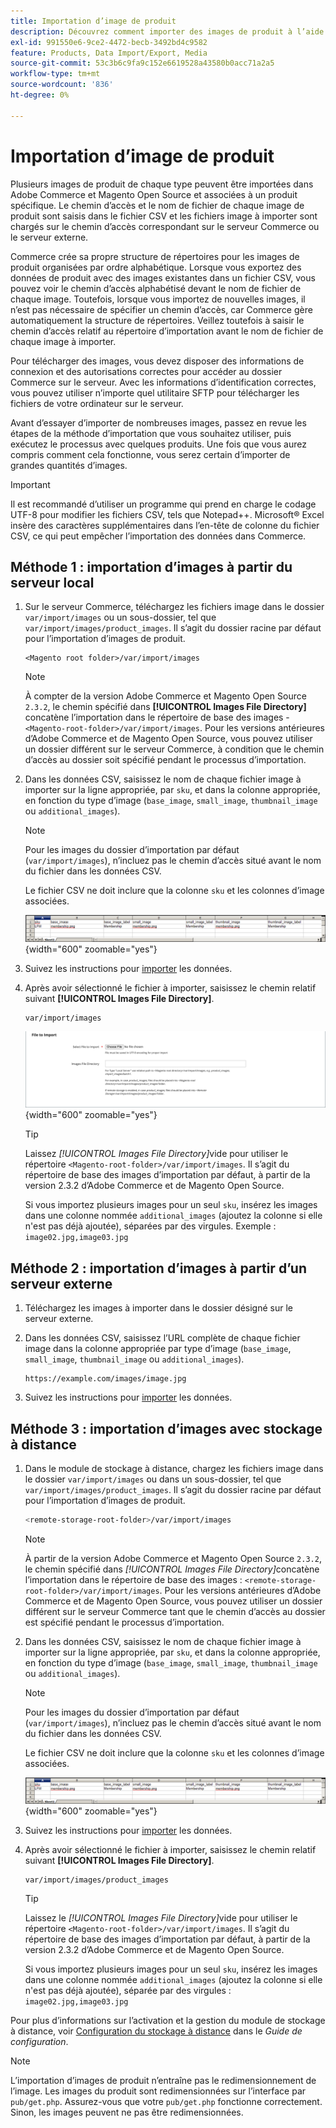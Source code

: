 ```yaml
---
title: Importation d’image de produit
description: Découvrez comment importer des images de produit à l’aide du chemin et du nom de fichier de chaque image.
exl-id: 991550e6-9ce2-4472-becb-3492bd4c9582
feature: Products, Data Import/Export, Media
source-git-commit: 53c3b6c9fa9c152e6619528a43580b0acc71a2a5
workflow-type: tm+mt
source-wordcount: '836'
ht-degree: 0%

---
```


# Importation d’image de produit

Plusieurs images de produit de chaque type peuvent être importées dans Adobe Commerce et Magento Open Source et associées à un produit spécifique. Le chemin d’accès et le nom de fichier de chaque image de produit sont saisis dans le fichier CSV et les fichiers image à importer sont chargés sur le chemin d’accès correspondant sur le serveur Commerce ou le serveur externe.

Commerce crée sa propre structure de répertoires pour les images de produit organisées par ordre alphabétique. Lorsque vous exportez des données de produit avec des images existantes dans un fichier CSV, vous pouvez voir le chemin d’accès alphabétisé devant le nom de fichier de chaque image. Toutefois, lorsque vous importez de nouvelles images, il n’est pas nécessaire de spécifier un chemin d’accès, car Commerce gère automatiquement la structure de répertoires. Veillez toutefois à saisir le chemin d’accès relatif au répertoire d’importation avant le nom de fichier de chaque image à importer.

Pour télécharger des images, vous devez disposer des informations de connexion et des autorisations correctes pour accéder au dossier Commerce sur le serveur. Avec les informations d’identification correctes, vous pouvez utiliser n’importe quel utilitaire SFTP pour télécharger les fichiers de votre ordinateur sur le serveur.

Avant d’essayer d’importer de nombreuses images, passez en revue les étapes de la méthode d’importation que vous souhaitez utiliser, puis exécutez le processus avec quelques produits. Une fois que vous aurez compris comment cela fonctionne, vous serez certain d’importer de grandes quantités d’images.

>[!IMPORTANT]
>
>Il est recommandé d’utiliser un programme qui prend en charge le codage UTF-8 pour modifier les fichiers CSV, tels que Notepad++. Microsoft® Excel insère des caractères supplémentaires dans l’en-tête de colonne du fichier CSV, ce qui peut empêcher l’importation des données dans Commerce.

## Méthode 1 : importation d’images à partir du serveur local

1. Sur le serveur Commerce, téléchargez les fichiers image dans le dossier `var/import/images` ou un sous-dossier, tel que `var/import/images/product_images`. Il s’agit du dossier racine par défaut pour l’importation d’images de produit.

   ```
   <Magento root folder>/var/import/images
   ```

   >[!NOTE]
   >
   >À compter de la version Adobe Commerce et Magento Open Source `2.3.2`, le chemin spécifié dans **[!UICONTROL Images File Directory]** concatène l’importation dans le répertoire de base des images - `<Magento-root-folder>/var/import/images`. Pour les versions antérieures d’Adobe Commerce et de Magento Open Source, vous pouvez utiliser un dossier différent sur le serveur Commerce, à condition que le chemin d’accès au dossier soit spécifié pendant le processus d’importation.

1. Dans les données CSV, saisissez le nom de chaque fichier image à importer sur la ligne appropriée, par `sku`, et dans la colonne appropriée, en fonction du type d’image (`base_image`, `small_image`, `thumbnail_image` ou `additional_images`).

   >[!NOTE]
   >
   >Pour les images du dossier d’importation par défaut (`var/import/images`), n’incluez pas le chemin d’accès situé avant le nom du fichier dans les données CSV.

   Le fichier CSV ne doit inclure que la colonne `sku` et les colonnes d’image associées.

   ![Exemple - import de données d’image CSV](./assets/data-import-csv-image-files-default-local.png){width="600" zoomable="yes"}

1. Suivez les instructions pour [importer](data-import.md) les données.

1. Après avoir sélectionné le fichier à importer, saisissez le chemin relatif suivant **[!UICONTROL Images File Directory]**.

   ```
   var/import/images
   ```

   ![&#x200B; Répertoire de fichier d’images d’importation de données &#x200B;](./assets/data-import-file-to-import.png){width="600" zoomable="yes"}

   >[!TIP]
   >
   >Laissez _[!UICONTROL Images File Directory]_&#x200B;vide pour utiliser le répertoire `<Magento-root-folder>/var/import/images`. Il s’agit du répertoire de base des images d’importation par défaut, à partir de la version 2.3.2 d’Adobe Commerce et de Magento Open Source.

   Si vous importez plusieurs images pour un seul `sku`, insérez les images dans une colonne nommée `additional_images` (ajoutez la colonne si elle n&#39;est pas déjà ajoutée), séparées par des virgules. Exemple : `image02.jpg,image03.jpg`

## Méthode 2 : importation d’images à partir d’un serveur externe

1. Téléchargez les images à importer dans le dossier désigné sur le serveur externe.

1. Dans les données CSV, saisissez l’URL complète de chaque fichier image dans la colonne appropriée par type d’image (`base_image`, `small_image`, `thumbnail_image` ou `additional_images`).

   ```
   https://example.com/images/image.jpg
   ```

1. Suivez les instructions pour [importer](data-import.md) les données.

## Méthode 3 : importation d’images avec stockage à distance

1. Dans le module de stockage à distance, chargez les fichiers image dans le dossier `var/import/images` ou dans un sous-dossier, tel que `var/import/images/product_images`. Il s’agit du dossier racine par défaut pour l’importation d’images de produit.

   ```bash
   <remote-storage-root-folder>/var/import/images
   ```

   >[!NOTE]
   >
   >À partir de la version Adobe Commerce et Magento Open Source `2.3.2`, le chemin spécifié dans _[!UICONTROL Images File Directory]_&#x200B;concatène l’importation dans le répertoire de base des images : `<remote-storage-root-folder>/var/import/images`. Pour les versions antérieures d’Adobe Commerce et de Magento Open Source, vous pouvez utiliser un dossier différent sur le serveur Commerce tant que le chemin d’accès au dossier est spécifié pendant le processus d’importation.

1. Dans les données CSV, saisissez le nom de chaque fichier image à importer sur la ligne appropriée, par `sku`, et dans la colonne appropriée, en fonction du type d’image (`base_image`, `small_image`, `thumbnail_image` ou `additional_images`).

   >[!NOTE]
   >
   >Pour les images du dossier d’importation par défaut (`var/import/images`), n’incluez pas le chemin d’accès situé avant le nom du fichier dans les données CSV.

   Le fichier CSV ne doit inclure que la colonne `sku` et les colonnes d’image associées.

   ![Exemple - import de données d’image CSV](./assets/data-import-csv-image-files-default-local.png){width="600" zoomable="yes"}

1. Suivez les instructions pour [importer](data-import.md) les données.

1. Après avoir sélectionné le fichier à importer, saisissez le chemin relatif suivant **[!UICONTROL Images File Directory]**.

   ```
   var/import/images/product_images
   ```

   >[!TIP]
   >
   >Laissez le _[!UICONTROL Images File Directory]_&#x200B;vide pour utiliser le répertoire `<Magento-root-folder>/var/import/images`. Il s’agit du répertoire de base des images d’importation par défaut, à partir de la version 2.3.2 d’Adobe Commerce et de Magento Open Source.

   Si vous importez plusieurs images pour un seul `sku`, insérez les images dans une colonne nommée `additional_images` (ajoutez la colonne si elle n&#39;est pas déjà ajoutée), séparée par des virgules : `image02.jpg,image03.jpg`

Pour plus d’informations sur l’activation et la gestion du module de stockage à distance, voir [Configuration du stockage à distance](https://experienceleague.adobe.com/docs/commerce-operations/configuration-guide/storage/remote-storage/remote-storage.html?lang=fr) dans le _Guide de configuration_.

>[!NOTE]
>
>L’importation d’images de produit n’entraîne pas le redimensionnement de l’image. Les images du produit sont redimensionnées sur l’interface par `pub/get.php`. Assurez-vous que votre `pub/get.php` fonctionne correctement. Sinon, les images peuvent ne pas être redimensionnées.
